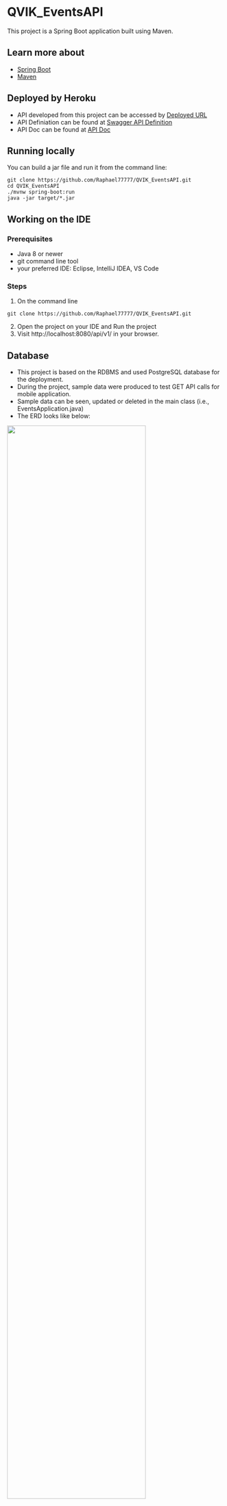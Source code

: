# QVIK_EventsAPI
This project is a Spring Boot application built using Maven.
  ## Learn more about
  * [Spring Boot](https://spring.io/projects/spring-boot)
  * [Maven](https://maven.apache.org/)
  
## Deployed by Heroku
* API developed from this project can be accessed by [Deployed URL](https://qvik.herokuapp.com/api/v1/)
* API Definiation can be found at [Swagger API Definition](https://qvik.herokuapp.com/swagger-ui/index.html?configUrl=/api-docs/swagger-config)
* API Doc can be found at [API Doc](https://qvik.herokuapp.com/swagger-ui/index.html?configUrl=/api-docs/swagger-config)


## Running locally
You can build a jar file and run it from the command line:

```
git clone https://github.com/Raphael77777/QVIK_EventsAPI.git
cd QVIK_EventsAPI
./mvnw spring-boot:run
java -jar target/*.jar
```

## Working on the IDE
### Prerequisites
* Java 8 or newer
* git command line tool
* your preferred IDE: Eclipse, IntelliJ IDEA, VS Code


### Steps
1. On the command line
```
git clone https://github.com/Raphael77777/QVIK_EventsAPI.git
```

2. Open the project on your IDE and Run the project
3. Visit http://localhost:8080/api/v1/ in your browser.


## Database
* This project is based on the RDBMS and used PostgreSQL database for the deployment. 
* During the project, sample data were produced to test GET API calls for mobile application. 
* Sample data can be seen, updated or deleted in the main class (i.e., EventsApplication.java)  
* The ERD looks like below:
<img width="80%" src="https://user-images.githubusercontent.com/69889362/116440284-fff88e80-a858-11eb-9be4-a40c3ca27ed1.png"/>


### Setup Database
* This projoect used JPA and all the configuration can be found at application.properties 
* To be specific, you can change database by changing below:
```
server.port=
spring.jpa.database=
spring.datasource.platform=
spring.datasource.url=jdbc:
spring.datasource.username=
spring.datasource.password=
```



## Contirubutor
* Design:Jaakko Junttila 
* Front end: @nkzinovyeva @ColineFardel @pthambirajah
* Back end: @Raphael77777 @taeheelee90
